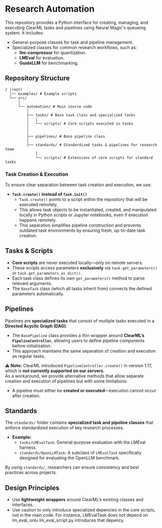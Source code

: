 # Research Automation  

This repository provides a Python interface for creating, managing, and executing ClearML tasks and pipelines using Neural Magic's queueing system. It includes:  

- General-purpose classes for task and pipeline management.  
- Specialized classes for common research workflows, such as:  
  - **llm-compressor** for quantization.  
  - **LMEval** for evaluation.  
  - **GuideLLM** for benchmarking.  

## Repository Structure
```
/ (root)
  │── examples/ # Example scripts
  └── src/
      │
      └── automation/ # Main source code
          │ 
          ├── tasks/ # Base task class and specialized tasks
          │   │
          │   └── scripts/ # Core scripts executed in tasks
          │
          │
          ├── pipelines/ # Base pipeline class
          │
          ├── standards/ # Standardized tasks & pipelines for research team
              │ 
              └── scripts/ # Extensions of core scripts for standard tasks
```

### Task Creation & Execution  

To ensure clear separation between task creation and execution, we use:  

- **`Task.create()` instead of `Task.init()`**  
  - `Task.create()` points to a script within the repository that will be executed remotely.  
  - This allows task objects to be instantiated, created, and manipulated locally in Python scripts or Jupyter notebooks, even if execution happens remotely.  
  - This separation simplifies pipeline construction and prevents outdated task environments by ensuring fresh, up-to-date task creation.  

## Tasks & Scripts  

- **Core scripts** are never executed locally—only on remote servers.  
- These scripts access parameters **exclusively** via `task.get_parameters()` or `task.get_parameters_as_dict()`.  
- Each task class defines its own `get_parameters()` method to parse relevant arguments.  
- The `BaseTask` class (which all tasks inherit from) connects the defined parameters automatically.  

## Pipelines  

Pipelines are **specialized tasks** that consist of multiple tasks executed in a **Directed Acyclic Graph (DAG)**.  

- The `BasePipeline` class provides a thin wrapper around **ClearML’s `PipelineController`**, allowing users to define pipeline components before initialization.  
- This approach maintains the same separation of creation and execution as regular tasks.  

⚠ **Note:** ClearML introduced `PipelineController.create()` in version 1.17, which is **not currently supported on our servers**.  
As a workaround, we provide alternative methods that allow separate creation and execution of pipelines but with some limitations:  
- A pipeline must either be **created or executed**—execution cannot occur after creation.  

## Standards  

The `standards/` folder contains **specialized task and pipeline classes** that enforce standardized execution of key research processes.  

- **Example:**  
  - `tasks/LMEvalTask`: General-purpose evaluation with the LMEval harness.  
  - `standards/OpenLLMTask`: A subclass of `LMEvalTask` specifically designed for evaluating the OpenLLM benchmark.  

By using `standards/`, researchers can ensure consistency and best practices across projects.  


## Design Principles  

- Use **lightweight wrappers** around ClearML’s existing classes and interfaces.
- Use caution to only introduce specialized depencies in the core scripts, not in the main code. For instance, LMEvalTask does not depend on lm_eval, onlu lm_eval_script.py introduces that depency.